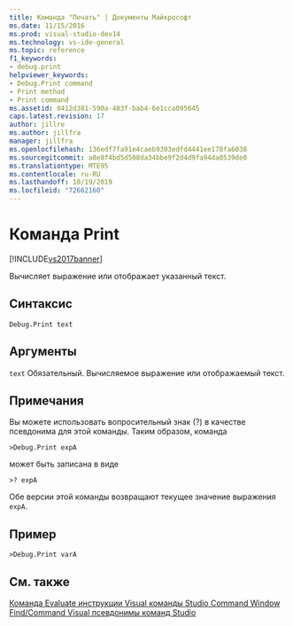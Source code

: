```yaml
---
title: Команда "Печать" | Документы Майкрософт
ms.date: 11/15/2016
ms.prod: visual-studio-dev14
ms.technology: vs-ide-general
ms.topic: reference
f1_keywords:
- debug.print
helpviewer_keywords:
- Debug.Print command
- Print method
- Print command
ms.assetid: 0412d381-590a-483f-bab4-6e1cca095645
caps.latest.revision: 17
author: jillre
ms.author: jillfra
manager: jillfra
ms.openlocfilehash: 136edf7fa91e4caeb9303edfd4441ee178fa6038
ms.sourcegitcommit: a8e8f4bd5d508da34bbe9f2d4d9fa94da0539de0
ms.translationtype: MTE95
ms.contentlocale: ru-RU
ms.lasthandoff: 10/19/2019
ms.locfileid: "72662160"
---
```

# <a name="print-command"></a>Команда Print
[!INCLUDE[vs2017banner](../../includes/vs2017banner.md)]

Вычисляет выражение или отображает указанный текст.

## <a name="syntax"></a>Синтаксис

```
Debug.Print text
```

## <a name="arguments"></a>Аргументы
 `text` Обязательный. Вычисляемое выражение или отображаемый текст.

## <a name="remarks"></a>Примечания
 Вы можете использовать вопросительный знак (?) в качестве псевдонима для этой команды. Таким образом, команда

```
>Debug.Print expA
```

 может быть записана в виде

```
>? expA
```

 Обе версии этой команды возвращают текущее значение выражения `expA`.

## <a name="example"></a>Пример

```
>Debug.Print varA
```

## <a name="see-also"></a>См. также
 [Команда Evaluate инструкции ](../../ide/reference/evaluate-statement-command.md) [Visual команды Studio ](../../ide/reference/visual-studio-commands.md) [Command Window ](../../ide/reference/command-window.md) [Find/Command ](../../ide/find-command-box.md) [Visual псевдонимы команд Studio](../../ide/reference/visual-studio-command-aliases.md)
